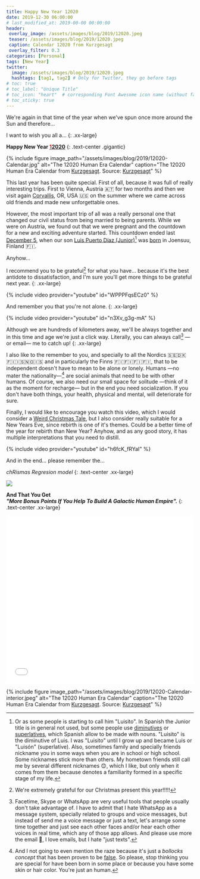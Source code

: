 ```yaml
---
title: Happy New Year 12020
date: 2019-12-30 06:00:00 
# last_modified_at: 2019-00-00 00:00:00
header: 
 overlay_image: /assets/images/blog/2019/12020.jpeg
 teaser: /assets/images/blog/2019/12020.jpeg
 caption: Calendar 12020 from Kurzgesagt  
 overlay_filter: 0.3
categories: [Personal]
tags: [New Year]
twitter: 
  image: /assets/images/blog/2019/12020.jpeg
  hashtags: [tag1, tag2] # Only for Twitter, they go before tags
# toc: true
# toc_label: "Unique Title"
# toc_icon: "heart"  # corresponding Font Awesome icon name (without fa prefix)
# toc_sticky: true
---
```


We're again in that time of the year when we've spun once more around the Sun and therefore...  

I want to wish you all a...
{: .xx-large}

**Happy New Year [<span style="color: #ff0000;">1</span>2020](https://www.youtube.com/watch?v=czgOWmtGVGs)** 
{: .text-center .gigantic} 

{% include figure image_path="/assets/images/blog/2019/12020-Calendar.jpg" alt="The 12020 Human Era Calendar" caption="The 12020 Human Era Calendar from [Kurzgesagt](https://kurzgesagt.org/). Source: [Kurzgesagt](https://kurzgesagt.org/)" %}

This last year has been quite special. First of all, because it was full of really interesting trips. First to Vienna, Austria :austria: for two months and then we visit again [Corvallis][], OR, USA :us: on the summer where we came across old friends and made new unforgettable ones. 

However, the most important trip of all was a really personal one that changed our civil status from being married to being parents. While we were on Austria, we found out that we were pregnant and the countdown for a new and exciting adventure started. This countdown ended last [December 5][December5], when our son [Luis Puerto Díaz (Junior)][junior-site][^1] was [born][] in Joensuu, Finland :finland:. 

Anyhow... 

I recommend you to be grateful[^2] for what you have... because it's the best antidote to dissatisfaction, and I'm sure you'll get more things to be grateful next year.
{: .xx-large}

{% include video provider="youtube" id="WPPPFqsECz0" %}

And remember you that you're not alone. 
{: .xx-large}

{% include video provider="youtube" id="n3Xv_g3g-mA" %}

Although we are hundreds of kilometers away, we'll be always together and in this time and age we're just a click way. Literally, you can always call[^3] —or email— me to catch up!
{: .xx-large}

I also like to the remember to you, and specially to all the Nordics :sweden::denmark::finland::iceland::norway::iceland: and in particularly the Finns :finland::finland::finland::finland:, that to be independent doesn't have to mean to be alone or lonely. Humans —no mater the nationality—[^4] are social animals that need to be with other humans. Of course, we also need our small space for solitude —think of it as the moment for recharge— but in the end you need socialization. If you don't have both things, your health, physical and mental, will deteriorate for sure. 

Finally, I would like to encourage you watch this video, which I would consider a [Weird Christmas Tale][egg], but I also consider really suitable for a New Years Eve, since rebirth is one of it's themes. Could be a better time of the year for rebirth than New Year? Anyhow, and as any good story, it has multiple interpretations that you need to distill. 

{% include video provider="youtube" id="h6fcK_fRYaI" %}

And in the end... please remember the...

_chRismas Regresion model_
{: .text-center .xx-large} 

![](https://imgur.com/SITRETA.gif)

**And That You Get**   
***"More Bonus Points If You Help To Build A Galactic Human Empire".***
{: .text-center .xx-large}

<iframe src="//gifs.com/embed/bonus-points-W7gXZQ?muted=false" frameborder="0" scrolling="no" width="100%" height="450em" style="-webkit-backface-visibility: hidden;-webkit-transform: scale(1);"></iframe>

{% include figure image_path="/assets/images/blog/2019/12020-Calendar-interior.jpeg" alt="The 12020 Human Era Calendar" caption="The 12020 Human Era Calendar from [Kurzgesagt](https://kurzgesagt.org/). Source: [Kurzgesagt](https://kurzgesagt.org/)" %}


[^1]: Or as some people is starting to call him "Luisito". In Spanish the Junior title is in general not used, but some people use [diminutives][] or [superlatives][], which Spanish allow to be made with nouns. "Luisito" is the diminutive of Luis. I was "Luisito" until I grow up and became Luis or "Luisón" (superlative). Also, sometimes family and specially friends nickname you in some ways when you are in school or high school. Some nicknames stick more than others. My hometown friends still call me by several different nicknames :blush:, which I like, but only when it comes from them because denotes a familiarity formed in a specific stage of my life. 

[^2]: We're extremely grateful for our Christmas present this year!!!!!

[^3]: Facetime, Skype or WhatsApp are very useful tools that people usually don't take advantage of. I have to admit that I hate WhatsApp as a message system, specially related to groups and voice messages, but instead of send me a voice message or just a text, let's arrange some time together and just see each other faces and/or hear each other voices in real time, which any of those app allows. And please use more the email :e-mail:, I love emails, but I hate "just texts". 

[^4]: And I not going to even mention the raze because it's just a _bollocks concept_ that has been proven to be [false][]. So please, stop thinking you are special for have been born in some place or because you have some skin or hair color. You're just an human.  


[Corvallis]: https://en.wikipedia.org/wiki/Corvallis,_Oregon
[December5]: /blog/2019/12/20/parenthood/
[junior-site]: https://jr.luispuerto.net
[diminutives]: https://en.wikipedia.org/w/index.php?title=Special:Search&search=Diminutive
[superlatives]: https://en.wikipedia.org/wiki/Comparison_(grammar)
[born]: https://jr.luispuerto.net/2019/12/05/hello-world/
[false]: https://en.wikipedia.org/wiki/Race_%28human_classification%29
[egg]: /blog/2019/12/23/christmas-tale/
